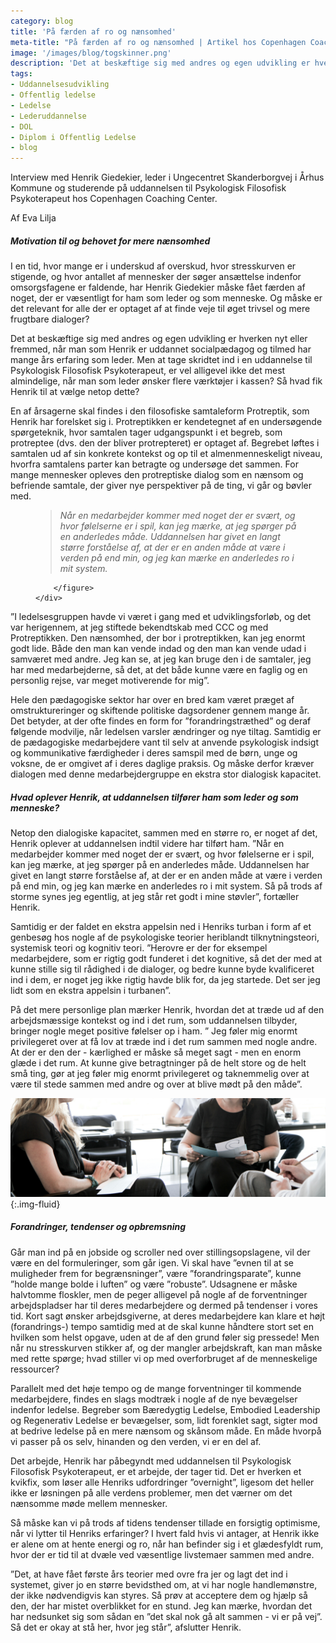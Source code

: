 ```yaml
---
category: blog
title: 'På færden af ro og nænsomhed'
meta-title: "På færden af ro og nænsomhed | Artikel hos Copenhagen Coaching Center omkring Psykologisk Filosofisk Psykoterapeut"
image: '/images/blog/togskinner.png'
description: 'Det at beskæftige sig med andres og egen udvikling er hverken nyt eller fremmed, når man som Henrik er uddannet socialpædagog og tilmed har mange års erfaring som leder. Men at tage skridtet ind i en uddannelse til Psykologisk Filosofisk Psykoterapeut, er vel alligevel ikke det mest almindelige, når man som leder ønsker flere værktøjer i kassen? Så hvad fik Henrik til at vælge netop dette?'
tags:
- Uddannelsesudvikling
- Offentlig ledelse
- Ledelse
- Lederuddannelse
- DOL
- Diplom i Offentlig Ledelse
- blog
---
```


Interview med Henrik Giedekier, leder i Ungecentret Skanderborgvej i Århus Kommune og studerende på uddannelsen til Psykologisk Filosofisk Psykoterapeut hos Copenhagen Coaching Center.

Af Eva Lilja

##### Motivation til og behovet for mere nænsomhed

I en tid, hvor mange er i underskud af overskud, hvor stresskurven er stigende, og hvor antallet af mennesker der søger ansættelse indenfor omsorgsfagene er faldende, har Henrik Giedekier måske fået færden af noget, der er væsentligt for ham som leder og som menneske. Og måske er det relevant for alle der er optaget af at finde veje til øget trivsel og mere frugtbare dialoger? 

Det at beskæftige sig med andres og egen udvikling er hverken nyt eller fremmed, når man som Henrik er uddannet socialpædagog og tilmed har mange års erfaring som leder. Men at tage skridtet ind i en uddannelse til Psykologisk Filosofisk Psykoterapeut, er vel alligevel ikke det mest almindelige, når man som leder ønsker flere værktøjer i kassen? Så hvad fik Henrik til at vælge netop dette?  

En af årsagerne skal findes i den filosofiske samtaleform Protreptik, som Henrik har forelsket sig i. Protreptikken er kendetegnet af en undersøgende spørgeteknik, hvor samtalen tager udgangspunkt i et begreb, som protreptee (dvs. den der bliver protrepteret) er optaget af. Begrebet løftes i samtalen ud af sin konkrete kontekst og op til et almenmenneskeligt niveau, hvorfra samtalens parter kan betragte og undersøge det sammen. For mange mennesker opleves den protreptiske dialog som en nænsom og befriende samtale, der giver nye perspektiver på de ting, vi går og bøvler med.

<div class="row py-3">
    <div class="col-12 offset-lg-3 col-lg-6">
        <figure>
            <blockquote class="blockquote mb-4">
                <p>
                    <i class="fas fa-quote-left fa-lg opacity-50 me-2"></i>
                    <em><span class="lead">Når en medarbejder kommer med noget der er svært, og hvor følelserne er i spil, kan jeg mærke, at jeg spørger på en anderledes måde. Uddannelsen har givet en langt større forståelse af, at der er en anden måde at være i verden på end min, og jeg kan mærke en anderledes ro i mit system.</span></em>
                            <i class="fas fa-quote-right fa-lg opacity-50 me-2"></i>
                </p>
            </blockquote>

        </figure>
    </div>
</div>

”I ledelsesgruppen havde vi været i gang med et udviklingsforløb, og det var herigennem, at jeg stiftede bekendtskab med CCC og med Protreptikken. Den nænsomhed, der bor i protreptikken, kan jeg enormt godt lide. Både den man kan vende indad og den man kan vende udad i samværet med andre. Jeg kan se, at jeg kan bruge den i de samtaler, jeg har med medarbejderne, så det, at det både kunne være en faglig og en personlig rejse, var meget motiverende for mig”. 

Hele den pædagogiske sektor har over en bred kam været præget af omstruktureringer og skiftende politiske dagsordener gennem mange år. Det betyder, at der ofte findes en form for ”forandringstræthed” og deraf følgende modvilje, når ledelsen varsler ændringer og nye tiltag. Samtidig er de pædagogiske medarbejdere vant til selv at anvende psykologisk indsigt og kommunikative færdigheder i deres samspil med de børn, unge og voksne, de er omgivet af i deres daglige praksis. Og måske derfor kræver dialogen med denne medarbejdergruppe en ekstra stor dialogisk kapacitet.

##### Hvad oplever Henrik, at uddannelsen tilfører ham som leder og som menneske?

Netop den dialogiske kapacitet, sammen med en større ro, er noget af det, Henrik oplever at uddannelsen indtil videre har tilført ham. ”Når en medarbejder kommer med noget der er svært, og hvor følelserne er i spil, kan jeg mærke, at jeg spørger på en anderledes måde. Uddannelsen har givet en langt større forståelse af, at der er en anden måde at være i verden på end min, og jeg kan mærke en anderledes ro i mit system. Så på trods af storme synes jeg egentlig, at jeg står ret godt i mine støvler”, fortæller Henrik.  

Samtidig er der faldet en ekstra appelsin ned i Henriks turban i form af et genbesøg hos nogle af de psykologiske teorier heriblandt tilknytningsteori, systemisk teori og kognitiv teori. ”Herovre er der for eksempel medarbejdere, som er rigtig godt funderet i det kognitive, så det der med at kunne stille sig til rådighed i de dialoger, og bedre kunne byde kvalificeret ind i dem, er noget jeg ikke rigtig havde blik for, da jeg startede. Det ser jeg lidt som en ekstra appelsin i turbanen”.  

På det mere personlige plan mærker Henrik, hvordan det at træde ud af den arbejdsmæssige kontekst og ind i det rum, som uddannelsen tilbyder, bringer nogle meget positive følelser op i ham. ” Jeg føler mig enormt privilegeret over at få lov at træde ind i det rum sammen med nogle andre. At der er den der - kærlighed er måske så meget sagt - men en enorm glæde i det rum. At kunne give betragtninger på de helt store og de helt små ting, gør at jeg føler mig enormt privilegeret og taknemmelig over at være til stede sammen med andre og over at blive mødt på den måde”.

![Psykoterapeutuddanne hos Copenhagen Coaching Center](/images/blog/mennesker-1.png){:.img-fluid}

##### Forandringer, tendenser og opbremsning

Går man ind på en jobside og scroller ned over stillingsopslagene, vil der være en del formuleringer, som går igen. Vi skal have ”evnen til at se muligheder frem for begrænsninger”, være ”forandringsparate”, kunne ”holde mange bolde i luften” og være ”robuste”. Udsagnene er måske halvtomme floskler, men de peger alligevel på nogle af de forventninger arbejdspladser har til deres medarbejdere og dermed på tendenser i vores tid. Kort sagt ønsker arbejdsgiverne, at deres medarbejdere kan klare et højt (forandrings-) tempo samtidig med at de skal kunne håndtere stort set en hvilken som helst opgave, uden at de af den grund føler sig pressede! Men når nu stresskurven stikker af, og der mangler arbejdskraft, kan man måske med rette spørge; hvad stiller vi op med overforbruget af de menneskelige ressourcer? 

Parallelt med det høje tempo og de mange forventninger til kommende medarbejdere, findes en slags modtræk i nogle af de nye bevægelser indenfor ledelse. Begreber som Bæredygtig Ledelse, Embodied Leadership og Regenerativ Ledelse er bevægelser, som, lidt forenklet sagt, sigter mod at bedrive ledelse på en mere nænsom og skånsom måde. En måde hvorpå vi passer på os selv, hinanden og den verden, vi er en del af.  

Det arbejde, Henrik har påbegyndt med uddannelsen til Psykologisk Filosofisk Psykoterapeut, er et arbejde, der tager tid. Det er hverken et kvikfix, som løser alle Henriks udfordringer ”overnight”, ligesom det heller ikke er løsningen på alle verdens problemer, men det værner om det nænsomme møde mellem mennesker.  

Så måske kan vi på trods af tidens tendenser tillade en forsigtig optimisme, når vi lytter til Henriks erfaringer? I hvert fald hvis vi antager, at Henrik ikke er alene om at hente energi og ro, når han befinder sig i et glædesfyldt rum, hvor der er tid til at dvæle ved væsentlige livstemaer sammen med andre. 

”Det, at have fået første års teorier med ovre fra jer og lagt det ind i systemet, giver jo en større bevidsthed om, at vi har nogle handlemønstre, der ikke nødvendigvis kan styres. Så prøv at acceptere dem og hjælp så den, der har mistet overblikket for en stund. Jeg kan mærke, hvordan det har nedsunket sig som sådan en ”det skal nok gå alt sammen - vi er på vej”. Så det er okay at stå her, hvor jeg står”, afslutter Henrik.